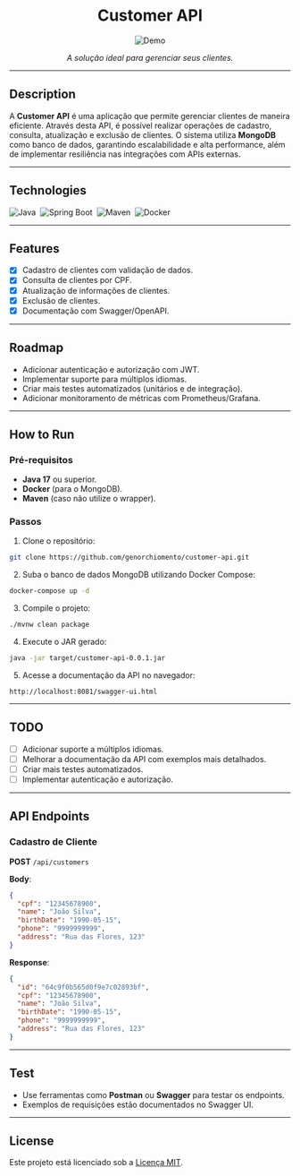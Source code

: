 
<h1 align="center">
  Customer API
</h1>

<p align="center">
<img align="center" src="https://img.shields.io/static/v1?label=Type&message=Demo&color=8257E5&labelColor=000000" alt="Demo"/>
</p>

<p align="center">
  <i>A solução ideal para gerenciar seus clientes.</i>
</p>

---

## Description

A **Customer API** é uma aplicação que permite gerenciar clientes de maneira eficiente. Através desta API, é possível realizar operações de cadastro, consulta, atualização e exclusão de clientes. O sistema utiliza **MongoDB** como banco de dados, garantindo escalabilidade e alta performance, além de implementar resiliência nas integrações com APIs externas.

---

## Technologies

![Java](https://img.shields.io/badge/java-%23ED8B00.svg?style=for-the-badge&logo=java&logoColor=white)&nbsp;
![Spring Boot](https://img.shields.io/badge/springboot-%236DB33F.svg?style=for-the-badge&logo=springboot&logoColor=white)&nbsp;
![Maven](https://img.shields.io/badge/maven-%23C71A36.svg?style=for-the-badge&logo=apachemaven&logoColor=white)&nbsp;
![Docker](https://img.shields.io/badge/docker-%230db7ed.svg?style=for-the-badge&logo=docker&logoColor=white)&nbsp;

---

## Features

- [x] Cadastro de clientes com validação de dados.
- [x] Consulta de clientes por CPF.
- [x] Atualização de informações de clientes.
- [x] Exclusão de clientes.
- [x] Documentação com Swagger/OpenAPI.

---

## Roadmap

- Adicionar autenticação e autorização com JWT.
- Implementar suporte para múltiplos idiomas.
- Criar mais testes automatizados (unitários e de integração).
- Adicionar monitoramento de métricas com Prometheus/Grafana.

---

## How to Run

### Pré-requisitos

- **Java 17** ou superior.
- **Docker** (para o MongoDB).
- **Maven** (caso não utilize o wrapper).

### Passos

1. Clone o repositório:

```bash
git clone https://github.com/genorchiomento/customer-api.git
```

2. Suba o banco de dados MongoDB utilizando Docker Compose:

```bash
docker-compose up -d
```

3. Compile o projeto:

```bash
./mvnw clean package
```

4. Execute o JAR gerado:

```bash
java -jar target/customer-api-0.0.1.jar
```

5. Acesse a documentação da API no navegador:

```
http://localhost:8081/swagger-ui.html
```

---

## TODO

- [ ] Adicionar suporte a múltiplos idiomas.
- [ ] Melhorar a documentação da API com exemplos mais detalhados.
- [ ] Criar mais testes automatizados.
- [ ] Implementar autenticação e autorização.

---

## API Endpoints

### **Cadastro de Cliente**

**POST** `/api/customers`

**Body**:
```json
{
  "cpf": "12345678900",
  "name": "João Silva",
  "birthDate": "1990-05-15",
  "phone": "9999999999",
  "address": "Rua das Flores, 123"
}
```

**Response**:
```json
{
  "id": "64c9f0b565d0f9e7c02893bf",
  "cpf": "12345678900",
  "name": "João Silva",
  "birthDate": "1990-05-15",
  "phone": "9999999999",
  "address": "Rua das Flores, 123"
}
```

---

## Test

- Use ferramentas como **Postman** ou **Swagger** para testar os endpoints.
- Exemplos de requisições estão documentados no Swagger UI.

---

## License

Este projeto está licenciado sob a [Licença MIT](LICENSE).

